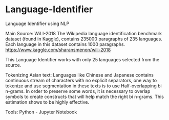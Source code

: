 # Language-Identifier
Language Identifier using NLP

Main Source: WiLI-2018
The Wikipedia language identification benchmark dataset (found in Kaggle), contains 235000 paragraphs of 235 languages. 
Each language in this dataset contains 1000 paragraphs. 
https://www.kaggle.com/sharansmenon/wili-2018

This Language Identifier works with only 25 languages selected from the source.

Tokenizing Asian text:
Languages like Chinese and Japanese contains continuous stream of characters with no explicit separators, one way to tokenize and use segmentation in these texts is to use Half-overlapping bi n-grams. In order to preserve some words, it is necessary to overlap symbols to create constructs that will help match the right bi n-grams.
This estimation shows to be highly effective. 

Tools:
Python - Jupyter Notebook
